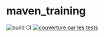 # maven_training
![build CI](https://github.com/DorianLL/maven_training/tree/main/.github/workflows/build.yml/badge.svg)
[![couverture par les tests](https://codecov.io/gh/DorianLL/maven_training/branch/main/graph/badge.svg)](https://codecov.io/gh/DorianLL/maven_training)
